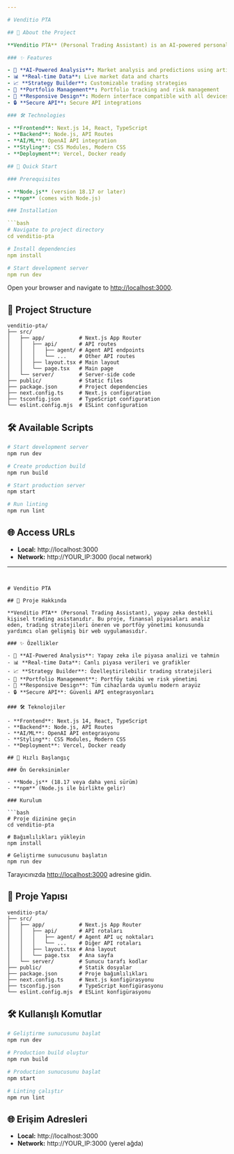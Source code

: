 ```yaml
---

# Venditio PTA

## 🎯 About the Project

**Venditio PTA** (Personal Trading Assistant) is an AI-powered personal trading assistant. This project is an advanced web application that analyzes financial markets, suggests trading strategies, and assists with portfolio management.

### ✨ Features

- 🤖 **AI-Powered Analysis**: Market analysis and predictions using artificial intelligence
- 📊 **Real-time Data**: Live market data and charts
- 📈 **Strategy Builder**: Customizable trading strategies
- 🎯 **Portfolio Management**: Portfolio tracking and risk management
- 📱 **Responsive Design**: Modern interface compatible with all devices
- 🔒 **Secure API**: Secure API integrations

### 🛠️ Technologies

- **Frontend**: Next.js 14, React, TypeScript
- **Backend**: Node.js, API Routes
- **AI/ML**: OpenAI API integration
- **Styling**: CSS Modules, Modern CSS
- **Deployment**: Vercel, Docker ready

## 🚀 Quick Start

### Prerequisites

- **Node.js** (version 18.17 or later)
- **npm** (comes with Node.js)

### Installation

```bash
# Navigate to project directory
cd venditio-pta

# Install dependencies
npm install

# Start development server
npm run dev
```

Open your browser and navigate to [http://localhost:3000](http://localhost:3000).

## 📁 Project Structure

```
venditio-pta/
├── src/
│   ├── app/           # Next.js App Router
│   │   ├── api/       # API routes
│   │   │   ├── agent/ # Agent API endpoints
│   │   │   └── ...    # Other API routes
│   │   ├── layout.tsx # Main layout
│   │   └── page.tsx   # Main page
│   └── server/        # Server-side code
├── public/            # Static files
├── package.json       # Project dependencies
├── next.config.ts     # Next.js configuration
├── tsconfig.json      # TypeScript configuration
└── eslint.config.mjs  # ESLint configuration
```

## 🛠️ Available Scripts

```bash
# Start development server
npm run dev

# Create production build
npm run build

# Start production server
npm start

# Run linting
npm run lint
```

## 🌐 Access URLs

- **Local:** http://localhost:3000
- **Network:** http://YOUR_IP:3000 (local network)

---
```


# Venditio PTA

## 🎯 Proje Hakkında

**Venditio PTA** (Personal Trading Assistant), yapay zeka destekli kişisel trading asistanıdır. Bu proje, finansal piyasaları analiz eden, trading stratejileri öneren ve portföy yönetimi konusunda yardımcı olan gelişmiş bir web uygulamasıdır.

### ✨ Özellikler

- 🤖 **AI-Powered Analysis**: Yapay zeka ile piyasa analizi ve tahmin
- 📊 **Real-time Data**: Canlı piyasa verileri ve grafikler
- 📈 **Strategy Builder**: Özelleştirilebilir trading stratejileri
- 🎯 **Portfolio Management**: Portföy takibi ve risk yönetimi
- 📱 **Responsive Design**: Tüm cihazlarda uyumlu modern arayüz
- 🔒 **Secure API**: Güvenli API entegrasyonları

### 🛠️ Teknolojiler

- **Frontend**: Next.js 14, React, TypeScript
- **Backend**: Node.js, API Routes
- **AI/ML**: OpenAI API entegrasyonu
- **Styling**: CSS Modules, Modern CSS
- **Deployment**: Vercel, Docker ready

## 🚀 Hızlı Başlangıç

### Ön Gereksinimler

- **Node.js** (18.17 veya daha yeni sürüm)
- **npm** (Node.js ile birlikte gelir)

### Kurulum

```bash
# Proje dizinine geçin
cd venditio-pta

# Bağımlılıkları yükleyin
npm install

# Geliştirme sunucusunu başlatın
npm run dev
```

Tarayıcınızda [http://localhost:3000](http://localhost:3000) adresine gidin.

## 📁 Proje Yapısı

```
venditio-pta/
├── src/
│   ├── app/           # Next.js App Router
│   │   ├── api/       # API rotaları
│   │   │   ├── agent/ # Agent API uç noktaları
│   │   │   └── ...    # Diğer API rotaları
│   │   ├── layout.tsx # Ana layout
│   │   └── page.tsx   # Ana sayfa
│   └── server/        # Sunucu tarafı kodlar
├── public/            # Statik dosyalar
├── package.json       # Proje bağımlılıkları
├── next.config.ts     # Next.js konfigürasyonu
├── tsconfig.json      # TypeScript konfigürasyonu
└── eslint.config.mjs  # ESLint konfigürasyonu
```

## 🛠️ Kullanışlı Komutlar

```bash
# Geliştirme sunucusunu başlat
npm run dev

# Production build oluştur
npm run build

# Production sunucusunu başlat
npm start

# Linting çalıştır
npm run lint
```

## 🌐 Erişim Adresleri

- **Local:** http://localhost:3000
- **Network:** http://YOUR_IP:3000 (yerel ağda)
